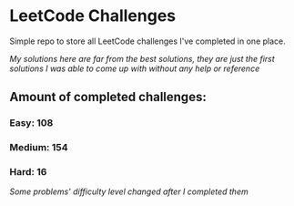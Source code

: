 
# LeetCode Challenges

Simple repo to store all LeetCode challenges I've completed in one place.

<i>My solutions here are far from the best solutions, they are just the first solutions I was able to come up with without any help or reference</i>

## Amount of completed challenges:

### Easy: 108

### Medium: 154

### Hard: 16

<i>Some problems' difficulty level changed after I completed them</i>
